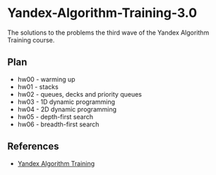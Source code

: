 # Yandex-Algorithm-Training-3.0

The solutions to the problems the third wave of the Yandex Algorithm Training course.

## Plan

* hw00 - warming up
* hw01 - stacks
* hw02 - queues, decks and priority queues
* hw03 - 1D dynamic programming
* hw04 - 2D dynamic programming
* hw05 - depth-first search
* hw06 - breadth-first search

## References

* [Yandex Algorithm Training](https://yandex.ru/yaintern/algorithm-training)
